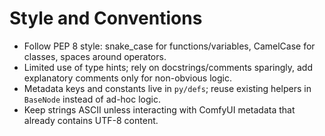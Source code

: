 # Style and Conventions
- Follow PEP 8 style: snake_case for functions/variables, CamelCase for classes, spaces around operators.
- Limited use of type hints; rely on docstrings/comments sparingly, add explanatory comments only for non-obvious logic.
- Metadata keys and constants live in `py/defs`; reuse existing helpers in `BaseNode` instead of ad-hoc logic.
- Keep strings ASCII unless interacting with ComfyUI metadata that already contains UTF-8 content.